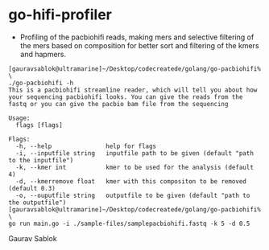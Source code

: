 # go-hifi-profiler

- Profiling of the pacbiohifi reads, making mers and selective filtering of the mers based on composition for better sort and filtering of the kmers and hapmers. 

```
[gauravsablok@ultramarine]~/Desktop/codecreatede/golang/go-pacbiohifi% \
./go-pacbiohifi -h
This is a pacbiohifi streamline reader, which will tell you about how your sequencing pacbiohifi looks. You can give the reads from the fastq or you can give the pacbio bam file from the sequencing

Usage:
  flags [flags]

Flags:
  -h, --help               help for flags
  -i, --inputfile string   inputfile path to be given (default "path to the inputfile")
  -k, --kmer int           kmer to be used for the analysis (default 4)
  -d, --kmerremove float   kmer with this compositon to be removed (default 0.3)
  -o, --ouputfile string   outputfile to be given (default "path to the outputfile")
[gauravsablok@ultramarine]~/Desktop/codecreatede/golang/go-pacbiohifi% \
go run main.go -i ./sample-files/samplepacbiohifi.fastq -k 5 -d 0.5

```

Gaurav Sablok
